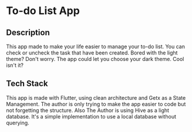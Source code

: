 # To-do List App

## Description
This app made to make your life easier to manage your to-do list. You can check or uncheck
the task that have been created. Bored with the light theme? Don't worry. The app could let you
choose your dark theme. Cool isn't it?

## Tech Stack
This app is made with Flutter, using clean architecture and Getx as a State Management. The author
is only trying to make the app easier to code but not forgetting the structure. Also The Author is
using Hive as a light database. It's a simple implementation to use a local database without querying.